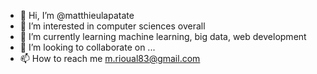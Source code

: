 - 👋 Hi, I’m @matthieulapatate
- 👀 I’m interested in computer sciences overall
- 🌱 I’m currently learning machine learning, big data, web development
- 💞️ I’m looking to collaborate on ...
- 📫 How to reach me m.rioual83@gmail.com

<!---
matthieulapatate/matthieulapatate is a ✨ special ✨ repository because its `README.md` (this file) appears on your GitHub profile.
You can click the Preview link to take a look at your changes.
--->
